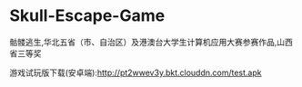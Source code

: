 # Skull-Escape-Game
骷髅逃生,华北五省（市、自治区）及港澳台大学生计算机应用大赛参赛作品,山西省三等奖

游戏试玩版下载(安卓端):http://pt2wwev3y.bkt.clouddn.com/test.apk
